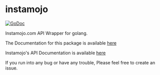 # instamojo
[![GoDoc](https://godoc.org/github.com/ishanjain28/instamojo?status.svg)](https://godoc.org/github.com/ishanjain28/instamojo)


Instamojo.com API Wrapper for golang.

The Documentation for this package is available [here](https://godoc.org/github.com/ishanjain28/instamojo)

Instamojo's API Documentation is available [here](https://docs.instamojo.com/docs/)

If you run into any bug or have any trouble, Please feel free to create an issue. 